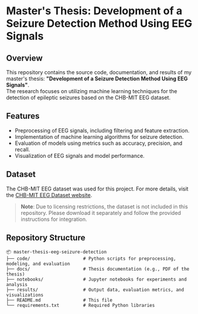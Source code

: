 # Master's Thesis: Development of a Seizure Detection Method Using EEG Signals  

## Overview  
This repository contains the source code, documentation, and results of my master's thesis: **"Development of a Seizure Detection Method Using EEG Signals"**.  
The research focuses on utilizing machine learning techniques for the detection of epileptic seizures based on the CHB-MIT EEG dataset.

## Features  
- Preprocessing of EEG signals, including filtering and feature extraction.  
- Implementation of machine learning algorithms for seizure detection.  
- Evaluation of models using metrics such as accuracy, precision, and recall.  
- Visualization of EEG signals and model performance.

## Dataset  
The CHB-MIT EEG dataset was used for this project. For more details, visit the [CHB-MIT EEG Dataset website](https://physionet.org/content/chbmit/1.0.0/).  

> **Note**: Due to licensing restrictions, the dataset is not included in this repository. Please download it separately and follow the provided instructions for integration.

## Repository Structure  
```plaintext
📦 master-thesis-eeg-seizure-detection  
├── code/                    # Python scripts for preprocessing, modeling, and evaluation  
├── docs/                    # Thesis documentation (e.g., PDF of the thesis)  
├── notebooks/               # Jupyter notebooks for experiments and analysis  
├── results/                 # Output data, evaluation metrics, and visualizations  
├── README.md                # This file  
└── requirements.txt         # Required Python libraries  
